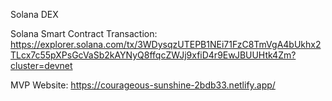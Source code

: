 Solana DEX 

Solana Smart Contract Transaction: https://explorer.solana.com/tx/3WDysqzUTEPB1NEi71FzC8TmVgA4bUkhx2TLcx7c55pXPsGcVaSb2kAYNyQ8ffqcZWJj9xfiD4r9EwJBUUHtk4Zm?cluster=devnet

MVP Website: https://courageous-sunshine-2bdb33.netlify.app/
